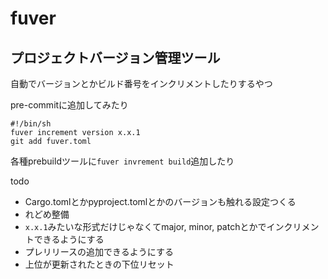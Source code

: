 # fuver
## プロジェクトバージョン管理ツール
自動でバージョンとかビルド番号をインクリメントしたりするやつ

pre-commitに追加してみたり
```pre-commit
#!/bin/sh
fuver increment version x.x.1
git add fuver.toml
```

各種prebuildツールに`fuver invrement build`追加したり

todo
- Cargo.tomlとかpyproject.tomlとかのバージョンも触れる設定つくる
- れどめ整備
- `x.x.1`みたいな形式だけじゃなくてmajor, minor, patchとかでインクリメントできるようにする
- プレリリースの追加できるようにする
- 上位が更新されたときの下位リセット
